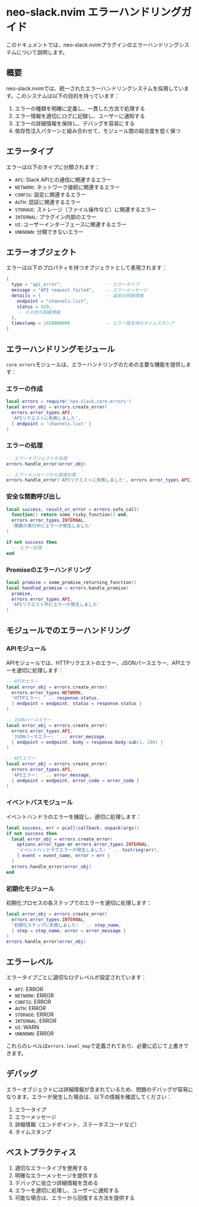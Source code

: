 # neo-slack.nvim エラーハンドリングガイド

このドキュメントでは、neo-slack.nvimプラグインのエラーハンドリングシステムについて説明します。

## 概要

neo-slack.nvimでは、統一されたエラーハンドリングシステムを採用しています。このシステムは以下の目的を持っています：

1. エラーの種類を明確に定義し、一貫した方法で処理する
2. エラー情報を適切にログに記録し、ユーザーに通知する
3. エラーの詳細情報を保持し、デバッグを容易にする
4. 依存性注入パターンと組み合わせて、モジュール間の結合度を低く保つ

## エラータイプ

エラーは以下のタイプに分類されます：

- `API`: Slack APIとの通信に関連するエラー
- `NETWORK`: ネットワーク接続に関連するエラー
- `CONFIG`: 設定に関連するエラー
- `AUTH`: 認証に関連するエラー
- `STORAGE`: ストレージ（ファイル操作など）に関連するエラー
- `INTERNAL`: プラグイン内部のエラー
- `UI`: ユーザーインターフェースに関連するエラー
- `UNKNOWN`: 分類できないエラー

## エラーオブジェクト

エラーは以下のプロパティを持つオブジェクトとして表現されます：

```lua
{
  type = "api_error",                -- エラータイプ
  message = "API request failed",    -- エラーメッセージ
  details = {                        -- 追加の詳細情報
    endpoint = "channels.list",
    status = 429,
    -- その他の詳細情報
  },
  timestamp = 1650000000             -- エラー発生時のタイムスタンプ
}
```

## エラーハンドリングモジュール

`core.errors`モジュールは、エラーハンドリングのための主要な機能を提供します：

### エラーの作成

```lua
local errors = require('neo-slack.core.errors')
local error_obj = errors.create_error(
  errors.error_types.API,
  'APIリクエストに失敗しました',
  { endpoint = 'channels.list' }
)
```

### エラーの処理

```lua
-- エラーオブジェクトを処理
errors.handle_error(error_obj)

-- エラーメッセージから直接処理
errors.handle_error('APIリクエストに失敗しました', errors.error_types.API, { endpoint = 'channels.list' })
```

### 安全な関数呼び出し

```lua
local success, result_or_error = errors.safe_call(
  function() return some_risky_function() end,
  errors.error_types.INTERNAL,
  '関数の実行中にエラーが発生しました'
)

if not success then
  -- エラー処理
end
```

### Promiseのエラーハンドリング

```lua
local promise = some_promise_returning_function()
local handled_promise = errors.handle_promise(
  promise,
  errors.error_types.API,
  'APIリクエスト中にエラーが発生しました'
)
```

## モジュールでのエラーハンドリング

### APIモジュール

APIモジュールでは、HTTPリクエストのエラー、JSONパースエラー、APIエラーを適切に処理します：

```lua
-- HTTPエラー
local error_obj = errors.create_error(
  errors.error_types.NETWORK,
  'HTTPエラー: ' .. response.status,
  { endpoint = endpoint, status = response.status }
)

-- JSONパースエラー
local error_obj = errors.create_error(
  errors.error_types.API,
  'JSONパースエラー: ' .. error_message,
  { endpoint = endpoint, body = response.body:sub(1, 100) }
)

-- APIエラー
local error_obj = errors.create_error(
  errors.error_types.API,
  'APIエラー: ' .. error_message,
  { endpoint = endpoint, error_code = error_code }
)
```

### イベントバスモジュール

イベントハンドラのエラーを捕捉し、適切に処理します：

```lua
local success, err = pcall(callback, unpack(args))
if not success then
  local error_obj = errors.create_error(
    options.error_type or errors.error_types.INTERNAL,
    'イベントハンドラでエラーが発生しました: ' .. tostring(err),
    { event = event_name, error = err }
  )
  errors.handle_error(error_obj)
end
```

### 初期化モジュール

初期化プロセスの各ステップでのエラーを適切に処理します：

```lua
local error_obj = errors.create_error(
  errors.error_types.INTERNAL,
  '初期化ステップに失敗しました: ' .. step_name,
  { step = step_name, error = error_message }
)
errors.handle_error(error_obj)
```

## エラーレベル

エラータイプごとに適切なログレベルが設定されています：

- `API`: ERROR
- `NETWORK`: ERROR
- `CONFIG`: ERROR
- `AUTH`: ERROR
- `STORAGE`: ERROR
- `INTERNAL`: ERROR
- `UI`: WARN
- `UNKNOWN`: ERROR

これらのレベルは`errors.level_map`で定義されており、必要に応じて上書きできます。

## デバッグ

エラーオブジェクトには詳細情報が含まれているため、問題のデバッグが容易になります。エラーが発生した場合は、以下の情報を確認してください：

1. エラータイプ
2. エラーメッセージ
3. 詳細情報（エンドポイント、ステータスコードなど）
4. タイムスタンプ

## ベストプラクティス

1. 適切なエラータイプを使用する
2. 明確なエラーメッセージを提供する
3. デバッグに役立つ詳細情報を含める
4. エラーを適切に処理し、ユーザーに通知する
5. 可能な場合は、エラーから回復する方法を提供する